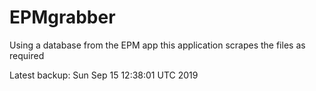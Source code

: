 # EPMgrabber
Using a database from the EPM app this application scrapes the files as required


Latest backup: Sun Sep 15 12:38:01 UTC 2019
